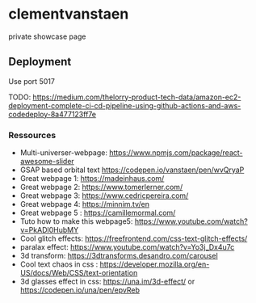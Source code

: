 # clementvanstaen

private showcase page

## Deployment

Use port 5017

TODO:
https://medium.com/thelorry-product-tech-data/amazon-ec2-deployment-complete-ci-cd-pipeline-using-github-actions-and-aws-codedeploy-8a477123ff7e

### Ressources

- Multi-universer-webpage: https://www.npmjs.com/package/react-awesome-slider
- GSAP based orbital text https://codepen.io/vanstaen/pen/wvQryaP
- Great webpage 1: https://madeinhaus.com/
- Great webpage 2: https://www.tomerlerner.com/
- Great webpage 3: https://www.cedricpereira.com/
- Great webpage 4: https://minnim.tv/en
- Great webpage 5 : https://camillemormal.com/
- Tuto how to make this webpage5: https://www.youtube.com/watch?v=PkADl0HubMY
- Cool glitch effects: https://freefrontend.com/css-text-glitch-effects/
- paralax effect: https://www.youtube.com/watch?v=Yo3j_Dx4u7c
- 3d transform: https://3dtransforms.desandro.com/carousel
- Cool text chaos in css : https://developer.mozilla.org/en-US/docs/Web/CSS/text-orientation
- 3d glasses effect in css: https://una.im/3d-effect/ or https://codepen.io/una/pen/epvReb